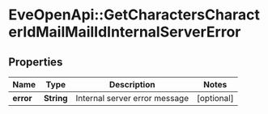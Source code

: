 # EveOpenApi::GetCharactersCharacterIdMailMailIdInternalServerError

## Properties
Name | Type | Description | Notes
------------ | ------------- | ------------- | -------------
**error** | **String** | Internal server error message | [optional] 


